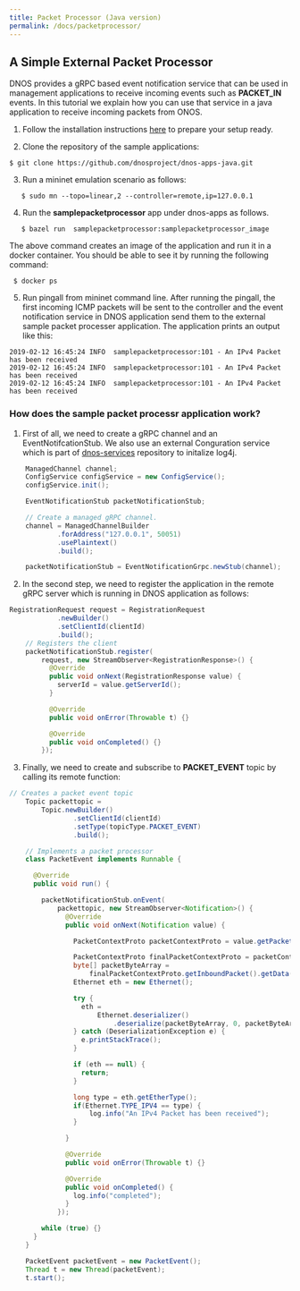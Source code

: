 ```yaml
---
title: Packet Processor (Java version)
permalink: /docs/packetprocessor/
---
```


## A Simple External Packet Processor

DNOS provides a gRPC based event notification service that can be used in management applications to receive incoming events such as **PACKET_IN** events. In this tutorial we explain how you can 
use that service in a java application to receive incoming packets from ONOS. 

1. Follow the installation instructions [here](https://dnosproject.github.io/docs/home/) to prepare your setup ready.

2. Clone the repository of the sample applications:
```console
$ git clone https://github.com/dnosproject/dnos-apps-java.git
```

3. Run a mininet emulation scenario as follows:
```console
   $ sudo mn --topo=linear,2 --controller=remote,ip=127.0.0.1
```

4. Run the **samplepacketprocessor** app under dnos-apps as follows.
```console
   $ bazel run  samplepacketprocessor:samplepacketprocessor_image 
```
The above command creates an image of the application and run it in a docker container. You should be able to see it by running the following command: 
```console
 $ docker ps
```

5. Run pingall from mininet command line. After running the pingall, the first incoming ICMP packets will be sent to the controller and the event notification service in DNOS application send them to the external sample packet processer application. The application prints an output like this:
```console
2019-02-12 16:45:24 INFO  samplepacketprocessor:101 - An IPv4 Packet has been received
2019-02-12 16:45:24 INFO  samplepacketprocessor:101 - An IPv4 Packet has been received
2019-02-12 16:45:24 INFO  samplepacketprocessor:101 - An IPv4 Packet has been received
```

### How does the sample packet processr application work?

1. First of all, we need to create a gRPC channel and an EventNotifcationStub. We also use an external Conguration service which is part of [dnos-services](https://github.com/dnosproject/dnos-services.git) repository to initalize log4j.
```java
    ManagedChannel channel;
    ConfigService configService = new ConfigService();
    configService.init();

    EventNotificationStub packetNotificationStub;

    // Create a managed gRPC channel.
    channel = ManagedChannelBuilder
            .forAddress("127.0.0.1", 50051)
            .usePlaintext()
            .build();

    packetNotificationStub = EventNotificationGrpc.newStub(channel);
```

2. In the second step, we need to register the application in the remote gRPC server which is running in DNOS application as follows: 
```java
RegistrationRequest request = RegistrationRequest
            .newBuilder()
            .setClientId(clientId)
            .build();
    // Registers the client
    packetNotificationStub.register(
        request, new StreamObserver<RegistrationResponse>() {
          @Override
          public void onNext(RegistrationResponse value) {
            serverId = value.getServerId();
          }

          @Override
          public void onError(Throwable t) {}

          @Override
          public void onCompleted() {}
        });
```

3. Finally, we need to create and subscribe to **PACKET_EVENT** topic by calling its remote function:
```java
// Creates a packet event topic
    Topic packettopic =
        Topic.newBuilder()
                .setClientId(clientId)
                .setType(topicType.PACKET_EVENT)
                .build();

    // Implements a packet processor
    class PacketEvent implements Runnable {

      @Override
      public void run() {

        packetNotificationStub.onEvent(
            packettopic, new StreamObserver<Notification>() {
              @Override
              public void onNext(Notification value) {

                PacketContextProto packetContextProto = value.getPacketContext();

                PacketContextProto finalPacketContextProto = packetContextProto;
                byte[] packetByteArray =
                    finalPacketContextProto.getInboundPacket().getData().toByteArray();
                Ethernet eth = new Ethernet();

                try {
                  eth =
                      Ethernet.deserializer()
                          .deserialize(packetByteArray, 0, packetByteArray.length);
                } catch (DeserializationException e) {
                  e.printStackTrace();
                }

                if (eth == null) {
                  return;
                }

                long type = eth.getEtherType();
                if(Ethernet.TYPE_IPV4 == type) {
                    log.info("An IPv4 Packet has been received");
                }

              }

              @Override
              public void onError(Throwable t) {}

              @Override
              public void onCompleted() {
                log.info("completed");
              }
            });

        while (true) {}
      }
    }

    PacketEvent packetEvent = new PacketEvent();
    Thread t = new Thread(packetEvent);
    t.start();
```
